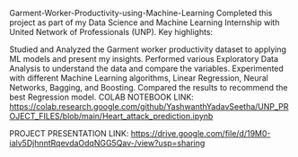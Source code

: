 Garment-Worker-Productivity-using-Machine-Learning
Completed this project as part of my Data Science and Machine Learning Internship with United Network of Professionals (UNP). Key highlights:

Studied and Analyzed the Garment worker productivity dataset to applying ML models and present my insights.
Performed various Exploratory Data Analysis to understand the data and compare the variables.
Experimented with different Machine Learning algorithms, Linear Regression, Neural Networks, Bagging, and Boosting.
Compared the results to recommend the best Regression model.
COLAB NOTEBOOK LINK: https://colab.research.google.com/github/YashwanthYadavSeetha/UNP_PROJECT_FILES/blob/main/Heart_attack_prediction.ipynb

PROJECT PRESENTATION LINK: https://drive.google.com/file/d/19M0-ialv5DjhnntRqevdaOdqNGG5Qav-/view?usp=sharing

